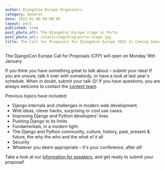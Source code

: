 ```yaml
---
author: DjangoCon Europe Organisers
category: General
date: 2023-01-06 08:00:00
layout: post
published: true
post_photo_alt: The DjangoCon Europe stage in Porto
post_photo_url: /static/img/blog/porto-stage.jpg
title: The Call for Proposals for DjangoCon Europe 2023 Is Coming Soon!
---
```


The DjangoCon Europe Call for Proposals (CFP) will open on Monday 16th January.

If you think you have something great to talk about – submit your idea! If you are unsure, talk it over with somebody, or have a look at last year's schedule. When in doubt, submit your talk 😉!  If you have questions, you are always welcome to contact the [content team](mailto:content@djangocon.eu).

Previous topics have included:
- Django internals and challenges in modern web development.
- Wild ideas, clever hacks, surprising or cool use cases.
- Improving Django and Python developers’ lives.
- Pushing Django to its limits
- Fundamentals, in a modern light.
- The Django and Python community, culture, history, past, present & future, the why the who and the what of it all
- Security
- Whatever you deem appropriate – it's your conference, after all!

Take a look at our [information for speakers](/speaking), and get ready to submit your proposal!
